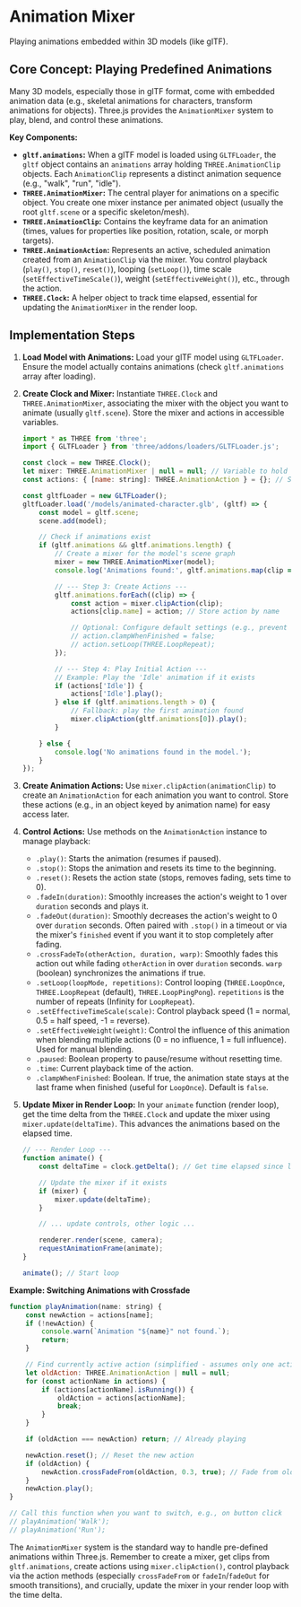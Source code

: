 # Animation Mixer

Playing animations embedded within 3D models (like glTF).

## Core Concept: Playing Predefined Animations

Many 3D models, especially those in glTF format, come with embedded animation data (e.g., skeletal animations for characters, transform animations for objects). Three.js provides the `AnimationMixer` system to play, blend, and control these animations.

**Key Components:**

*   **`gltf.animations`:** When a glTF model is loaded using `GLTFLoader`, the `gltf` object contains an `animations` array holding `THREE.AnimationClip` objects. Each `AnimationClip` represents a distinct animation sequence (e.g., "walk", "run", "idle").
*   **`THREE.AnimationMixer`:** The central player for animations on a specific object. You create one mixer instance per animated object (usually the root `gltf.scene` or a specific skeleton/mesh).
*   **`THREE.AnimationClip`:** Contains the keyframe data for an animation (times, values for properties like position, rotation, scale, or morph targets).
*   **`THREE.AnimationAction`:** Represents an active, scheduled animation created from an `AnimationClip` via the mixer. You control playback (`play()`, `stop()`, `reset()`), looping (`setLoop()`), time scale (`setEffectiveTimeScale()`), weight (`setEffectiveWeight()`), etc., through the action.
*   **`THREE.Clock`:** A helper object to track time elapsed, essential for updating the `AnimationMixer` in the render loop.

## Implementation Steps

1.  **Load Model with Animations:** Load your glTF model using `GLTFLoader`. Ensure the model actually contains animations (check `gltf.animations` array after loading).

2.  **Create Clock and Mixer:** Instantiate `THREE.Clock` and `THREE.AnimationMixer`, associating the mixer with the object you want to animate (usually `gltf.scene`). Store the mixer and actions in accessible variables.

    ```javascript
    import * as THREE from 'three';
    import { GLTFLoader } from 'three/addons/loaders/GLTFLoader.js';

    const clock = new THREE.Clock();
    let mixer: THREE.AnimationMixer | null = null; // Variable to hold the mixer
    const actions: { [name: string]: THREE.AnimationAction } = {}; // Store actions by name

    const gltfLoader = new GLTFLoader();
    gltfLoader.load('/models/animated-character.glb', (gltf) => {
        const model = gltf.scene;
        scene.add(model);

        // Check if animations exist
        if (gltf.animations && gltf.animations.length) {
            // Create a mixer for the model's scene graph
            mixer = new THREE.AnimationMixer(model);
            console.log('Animations found:', gltf.animations.map(clip => clip.name));

            // --- Step 3: Create Actions ---
            gltf.animations.forEach((clip) => {
                const action = mixer.clipAction(clip);
                actions[clip.name] = action; // Store action by name

                // Optional: Configure default settings (e.g., prevent clampWhenFinished)
                // action.clampWhenFinished = false;
                // action.setLoop(THREE.LoopRepeat);
            });

            // --- Step 4: Play Initial Action ---
            // Example: Play the 'Idle' animation if it exists
            if (actions['Idle']) {
                actions['Idle'].play();
            } else if (gltf.animations.length > 0) {
                // Fallback: play the first animation found
                mixer.clipAction(gltf.animations[0]).play();
            }

        } else {
            console.log('No animations found in the model.');
        }
    });
    ```

3.  **Create Animation Actions:** Use `mixer.clipAction(animationClip)` to create an `AnimationAction` for each animation you want to control. Store these actions (e.g., in an object keyed by animation name) for easy access later.

4.  **Control Actions:** Use methods on the `AnimationAction` instance to manage playback:
    *   `.play()`: Starts the animation (resumes if paused).
    *   `.stop()`: Stops the animation and resets its time to the beginning.
    *   `.reset()`: Resets the action state (stops, removes fading, sets time to 0).
    *   `.fadeIn(duration)`: Smoothly increases the action's weight to 1 over `duration` seconds and plays it.
    *   `.fadeOut(duration)`: Smoothly decreases the action's weight to 0 over `duration` seconds. Often paired with `.stop()` in a timeout or via the mixer's `finished` event if you want it to stop completely after fading.
    *   `.crossFadeTo(otherAction, duration, warp)`: Smoothly fades this action out while fading `otherAction` in over `duration` seconds. `warp` (boolean) synchronizes the animations if true.
    *   `.setLoop(loopMode, repetitions)`: Control looping (`THREE.LoopOnce`, `THREE.LoopRepeat` (default), `THREE.LoopPingPong`). `repetitions` is the number of repeats (Infinity for `LoopRepeat`).
    *   `.setEffectiveTimeScale(scale)`: Control playback speed (1 = normal, 0.5 = half speed, -1 = reverse).
    *   `.setEffectiveWeight(weight)`: Control the influence of this animation when blending multiple actions (0 = no influence, 1 = full influence). Used for manual blending.
    *   `.paused`: Boolean property to pause/resume without resetting time.
    *   `.time`: Current playback time of the action.
    *   `.clampWhenFinished`: Boolean. If true, the animation state stays at the last frame when finished (useful for `LoopOnce`). Default is `false`.

5.  **Update Mixer in Render Loop:** In your `animate` function (render loop), get the time delta from the `THREE.Clock` and update the mixer using `mixer.update(deltaTime)`. This advances the animations based on the elapsed time.

    ```javascript
    // --- Render Loop ---
    function animate() {
        const deltaTime = clock.getDelta(); // Get time elapsed since last frame

        // Update the mixer if it exists
        if (mixer) {
            mixer.update(deltaTime);
        }

        // ... update controls, other logic ...

        renderer.render(scene, camera);
        requestAnimationFrame(animate);
    }

    animate(); // Start loop
    ```

**Example: Switching Animations with Crossfade**

```javascript
function playAnimation(name: string) {
    const newAction = actions[name];
    if (!newAction) {
        console.warn(`Animation "${name}" not found.`);
        return;
    }

    // Find currently active action (simplified - assumes only one active)
    let oldAction: THREE.AnimationAction | null = null;
    for (const actionName in actions) {
        if (actions[actionName].isRunning()) {
            oldAction = actions[actionName];
            break;
        }
    }

    if (oldAction === newAction) return; // Already playing

    newAction.reset(); // Reset the new action
    if (oldAction) {
        newAction.crossFadeFrom(oldAction, 0.3, true); // Fade from old to new in 0.3s
    }
    newAction.play();
}

// Call this function when you want to switch, e.g., on button click
// playAnimation('Walk');
// playAnimation('Run');
```

The `AnimationMixer` system is the standard way to handle pre-defined animations within Three.js. Remember to create a mixer, get clips from `gltf.animations`, create actions using `mixer.clipAction()`, control playback via the action methods (especially `crossFadeFrom` or `fadeIn`/`fadeOut` for smooth transitions), and crucially, update the mixer in your render loop with the time delta.
